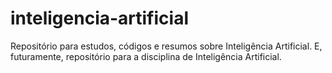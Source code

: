 # inteligencia-artificial
Repositório para estudos, códigos e resumos sobre Inteligência Artificial. E, futuramente, repositório para a disciplina de Inteligência Artificial.
